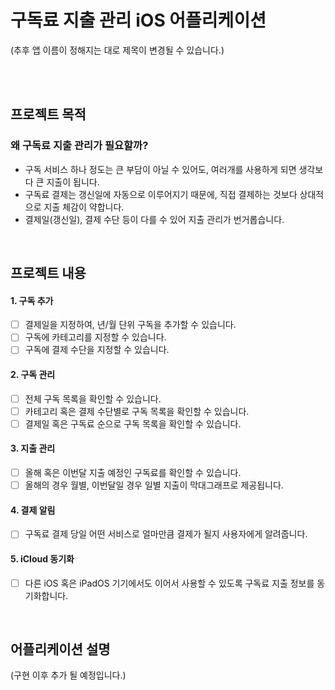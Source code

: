 # 구독료 지출 관리 iOS 어플리케이션

(추후 앱 이름이 정해지는 대로 제목이 변경될 수 있습니다.)

<br><br>

## 프로젝트 목적
### 왜 구독료 지출 관리가 필요할까?
- 구독 서비스 하나 정도는 큰 부담이 아닐 수 있어도, 여러개를 사용하게 되면 생각보다 큰 지출이 됩니다.
- 구독료 결제는 갱신일에 자동으로 이루어지기 때문에, 직접 결제하는 것보다 상대적으로 지출 체감이 약합니다.
- 결제일(갱신일), 결제 수단 등이 다를 수 있어 지출 관리가 번거롭습니다.

<br>

## 프로젝트 내용
#### 1. 구독 추가
- [ ] 결제일을 지정하여, 년/월 단위 구독을 추가할 수 있습니다.
- [ ] 구독에 카테고리를 지정할 수 있습니다.
- [ ] 구독에 결제 수단을 지정할 수 있습니다.
#### 2. 구독 관리
- [ ] 전체 구독 목록을 확인할 수 있습니다.
- [ ] 카테고리 혹은 결제 수단별로 구독 목록을 확인할 수 있습니다.
- [ ] 결제일 혹은 구독료 순으로 구독 목록을 확인할 수 있습니다.
#### 3. 지출 관리
- [ ] 올해 혹은 이번달 지출 예정인 구독료를 확인할 수 있습니다.
- [ ] 올해의 경우 월별, 이번달일 경우 일별 지출이 막대그래프로 제공됩니다.
#### 4. 결제 알림
- [ ] 구독료 결제 당일 어떤 서비스로 얼마만큼 결제가 될지 사용자에게 알려줍니다.
#### 5. iCloud 동기화
- [ ] 다른 iOS 혹은 iPadOS 기기에서도 이어서 사용할 수 있도록 구독료 지출 정보를 동기화합니다.

<br>

## 어플리케이션 설명
(구현 이후 추가 될 예정입니다.)
